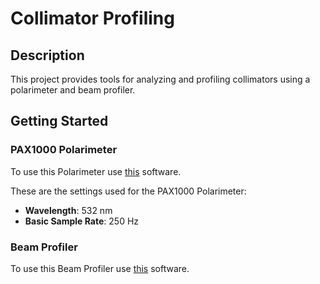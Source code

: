 # Collimator Profiling

## Description
This project provides tools for analyzing and profiling collimators using a polarimeter and beam profiler.

## Getting Started 

### PAX1000 Polarimeter

To use this Polarimeter use [this](https://www.thorlabs.com/software_pages/viewsoftwarepage.cfm?code=PAX1000x) software.

These are the settings used for the PAX1000 Polarimeter:
- **Wavelength**: 532 nm
- **Basic Sample Rate**: 250 Hz

### Beam Profiler

To use this Beam Profiler use [this](https://www.thorlabs.com/software_pages/viewsoftwarepage.cfm?code=Beam) software.